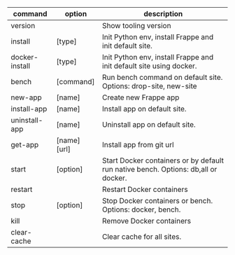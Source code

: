 | command        | option       | description                                                                        |
| -------------- | ------------ | ---------------------------------------------------------------------------------- |
| version        |              | Show tooling version                                                               |
| install        | [type]       | Init Python env, install Frappe and init default site.                             |
| docker-install | [type]       | Init Python env, install Frappe and init default site using docker.                |
| bench          | [command]    | Run bench command on default site. Options: drop-site, new-site                    |
| new-app        | [name]       | Create new Frappe app                                                              |
| install-app    | [name]       | Install app on default site.                                                       |
| uninstall-app  | [name]       | Uninstall app on default site.                                                     |
| get-app        | [name] [url] | Install app from git url                                                           |
| start          | [option]     | Start Docker containers or by default run native bench. Options: db,all or docker. |
| restart        |              | Restart Docker containers                                                          |
| stop           | [option]     | Stop Docker containers or bench. Options: docker, bench.                           |
| kill           |              | Remove Docker containers                                                           |
| clear-cache    |              | Clear cache for all sites.                                                         |
